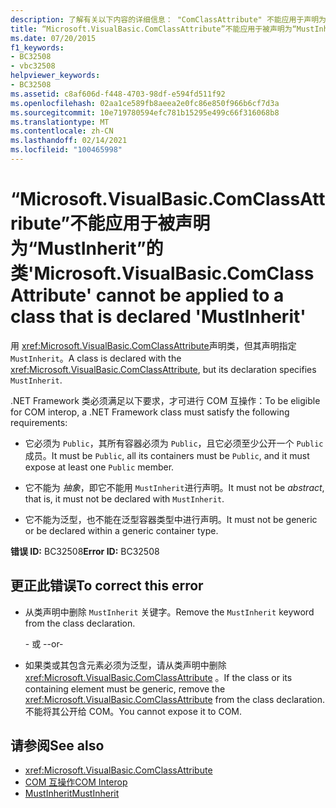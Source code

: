 ```yaml
---
description: 了解有关以下内容的详细信息： "ComClassAttribute" 不能应用于声明为 "MustInherit" 的类
title: “Microsoft.VisualBasic.ComClassAttribute”不能应用于被声明为“MustInherit”的类
ms.date: 07/20/2015
f1_keywords:
- BC32508
- vbc32508
helpviewer_keywords:
- BC32508
ms.assetid: c8af606d-f448-4703-98df-e594fd511f92
ms.openlocfilehash: 02aa1ce589fb8aeea2e0fc86e850f966b6cf7d3a
ms.sourcegitcommit: 10e719780594efc781b15295e499c66f316068b8
ms.translationtype: MT
ms.contentlocale: zh-CN
ms.lasthandoff: 02/14/2021
ms.locfileid: "100465998"
---
```

# <a name="microsoftvisualbasiccomclassattribute-cannot-be-applied-to-a-class-that-is-declared-mustinherit"></a><span data-ttu-id="d113d-103">“Microsoft.VisualBasic.ComClassAttribute”不能应用于被声明为“MustInherit”的类</span><span class="sxs-lookup"><span data-stu-id="d113d-103">'Microsoft.VisualBasic.ComClassAttribute' cannot be applied to a class that is declared 'MustInherit'</span></span>

<span data-ttu-id="d113d-104">用 <xref:Microsoft.VisualBasic.ComClassAttribute>声明类，但其声明指定 `MustInherit`。</span><span class="sxs-lookup"><span data-stu-id="d113d-104">A class is declared with the <xref:Microsoft.VisualBasic.ComClassAttribute>, but its declaration specifies `MustInherit`.</span></span>  
  
 <span data-ttu-id="d113d-105">.NET Framework 类必须满足以下要求，才可进行 COM 互操作：</span><span class="sxs-lookup"><span data-stu-id="d113d-105">To be eligible for COM interop, a .NET Framework class must satisfy the following requirements:</span></span>  
  
- <span data-ttu-id="d113d-106">它必须为 `Public`，其所有容器必须为 `Public`，且它必须至少公开一个 `Public` 成员。</span><span class="sxs-lookup"><span data-stu-id="d113d-106">It must be `Public`, all its containers must be `Public`, and it must expose at least one `Public` member.</span></span>  
  
- <span data-ttu-id="d113d-107">它不能为 *抽象*，即它不能用 `MustInherit`进行声明。</span><span class="sxs-lookup"><span data-stu-id="d113d-107">It must not be *abstract*, that is, it must not be declared with `MustInherit`.</span></span>  
  
- <span data-ttu-id="d113d-108">它不能为泛型，也不能在泛型容器类型中进行声明。</span><span class="sxs-lookup"><span data-stu-id="d113d-108">It must not be generic or be declared within a generic container type.</span></span>  
  
 <span data-ttu-id="d113d-109">**错误 ID:** BC32508</span><span class="sxs-lookup"><span data-stu-id="d113d-109">**Error ID:** BC32508</span></span>  
  
## <a name="to-correct-this-error"></a><span data-ttu-id="d113d-110">更正此错误</span><span class="sxs-lookup"><span data-stu-id="d113d-110">To correct this error</span></span>  
  
- <span data-ttu-id="d113d-111">从类声明中删除 `MustInherit` 关键字。</span><span class="sxs-lookup"><span data-stu-id="d113d-111">Remove the `MustInherit` keyword from the class declaration.</span></span>  
  
     <span data-ttu-id="d113d-112">- 或 -</span><span class="sxs-lookup"><span data-stu-id="d113d-112">-or-</span></span>  
  
- <span data-ttu-id="d113d-113">如果类或其包含元素必须为泛型，请从类声明中删除 <xref:Microsoft.VisualBasic.ComClassAttribute> 。</span><span class="sxs-lookup"><span data-stu-id="d113d-113">If the class or its containing element must be generic, remove the <xref:Microsoft.VisualBasic.ComClassAttribute> from the class declaration.</span></span> <span data-ttu-id="d113d-114">不能将其公开给 COM。</span><span class="sxs-lookup"><span data-stu-id="d113d-114">You cannot expose it to COM.</span></span>  
  
## <a name="see-also"></a><span data-ttu-id="d113d-115">请参阅</span><span class="sxs-lookup"><span data-stu-id="d113d-115">See also</span></span>

- <xref:Microsoft.VisualBasic.ComClassAttribute>
- [<span data-ttu-id="d113d-116">COM 互操作</span><span class="sxs-lookup"><span data-stu-id="d113d-116">COM Interop</span></span>](../programming-guide/com-interop/index.md)
- [<span data-ttu-id="d113d-117">MustInherit</span><span class="sxs-lookup"><span data-stu-id="d113d-117">MustInherit</span></span>](../language-reference/modifiers/mustinherit.md)

